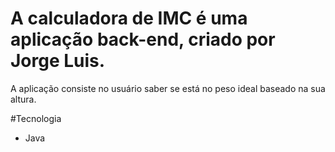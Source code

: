 # A calculadora de IMC é uma aplicação back-end, criado por Jorge Luis.

A aplicação consiste no usuário saber se está no peso ideal baseado na sua altura.

#Tecnologia
- Java

